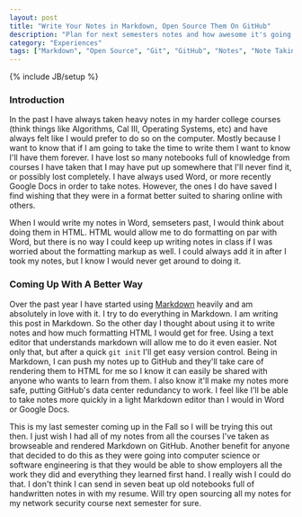 ```yaml
---
layout: post
title: "Write Your Notes in Markdown, Open Source Them On GitHub"
description: "Plan for next semesters notes and how awesome it's going to be."
category: "Experiences"
tags: ["Markdown", "Open Source", "Git", "GitHub", "Notes", "Note Taking"]
---
```

{% include JB/setup %}

### Introduction

In the past I have always taken heavy notes in my harder college courses (think
things like Algorithms, Cal III, Operating Systems, etc) and have always felt
like I would prefer to do so on the computer. Mostly because I want to know that
if I am going to take the time to write them I want to know I'll have them
forever. I have lost so many notebooks full of knowledge from courses I have
taken that I may have put up somewhere that I'll never find it, or possibly lost
completely. I have always used Word, or more recently Google Docs in order to
take notes. However, the ones I do have saved I find wishing that they were in
a format better suited to sharing online with others.

When I would write my notes in Word, semseters past, I would think about doing
them in HTML. HTML would allow me to do formatting on par with Word, but there
is no way I could keep up writing notes in class if I was worried about the
formatting markup as well. I could always add it in after I took my notes, but
I know I would never get around to doing it.

### Coming Up With A Better Way

Over the past year I have started using [Markdown][Markdown Wiki] heavily and
am absolutely in love with it. I try to do everything in Markdown. I am writing
this post in Markdown. So the other day I thought about using it to write notes
and how much formatting HTML I would get for free. Using a text editor that
understands markdown will allow me to do it even easier. Not only that, but
after a quick `git init` I'll get easy version control. Being in Markdown, I
can push my notes up to GitHub and they'll take care of rendering them to HTML
for me so I know it can easily be shared with anyone who wants to learn from 
them. I also know it'll make my notes more safe, putting GitHub's data center 
redundancy to work. I feel like I'll be able to take notes more quickly in a
light Markdown editor than I would in Word or Google Docs.

This is my last semester coming up in the Fall so I will be trying this out
then. I just wish I had all of my notes from all the courses I've taken as
browseable and rendered Markdown on GitHub. Another benefit for anyone that
decided to do this as they were going into computer science or software
engineering is that they would be able to show employers all the work they did
and everything they learned first hand. I really wish I could do that. I don't
think I can send in seven beat up old notebooks full of handwritten notes in
with my resume. Will try open sourcing all my notes for my network security
course next semester for sure.

[Markdown Wiki]: http://en.wikipedia.org/wiki/Markdown
